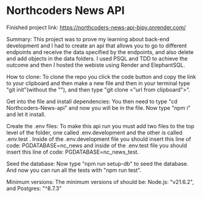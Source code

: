 # Northcoders News API

Finished project link: https://northcoders-news-api-bjpy.onrender.com/

Summary:
    This project was to prove my learning about back-end development and I had to create an api that allows you to go to different endpoints and receive the data specified by the endpoints, and also delete and add objects in the data folders.
    I used PSQL and TDD to achieve the outcome and then I hosted the webiste using Render and ElephantSQL.

How to clone:
    To clone the repo you click the code button and copy the link to your clipboard and then make a new file and then in your terminal type
    "git init"(without the ""), and then type "git clone <"url from clipboard">".
   
Get into the file and install dependencies:
    You then need to type "cd Northcoders-News-api" and now you will be in the file.
    Now type "npm i" and let it install.

Create the .env files:
    To make this api run you must add two files to the top level of the folder, one called .env.development and the other is called .env.test .
    Inside of the .env.development file you should insert this line of code: PGDATABASE=nc_news
    and inside of the .env.test file you should insert this line of code: PGDATABASE=nc_news_test.

Seed the database:
    Now type "npm run setup-db" to seed the database.
    And now you can run all the tests with "npm run test".

Minimum versions:
    The minimum versions of should be: Node.js: "v21.6.2", and Postgres: "^8.7.3"